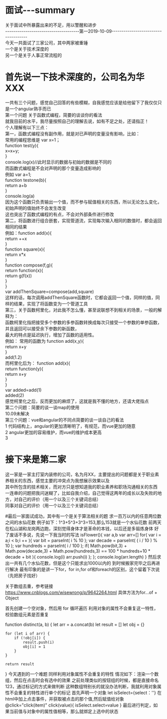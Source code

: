 # 面试---summary
关于面试中所暴露出来的不足，用以警醒和进步<br>
-------------------------------------第一2019-10-09------------------------------------<br>
今天一共面试了三家公司，其中两家被重锤<br>
一个是关于技术深度的<br>
另一个是关于人事正常流程的<br>
# 首先说一下技术深度的，公司名为华XXX<br>
一共有三个问题，感觉自己回答的有些模糊，自我感觉应该是给他留下了我仅仅只是一个angular熟手而已<br>
第一个问题 关于函数式编程，简要的谈谈你的看法<br>
        就我目前的水平，我尽量按照自己的理解去说，如有不足之处，还请指正！<br>
个人理解有以下三点：<br>
             第一，函数式编程没有副作用，就是对已声明的变量没有影响，比如：<br>
                 常用的编程思维是     var x=1；<br>
                                      function test(y){<br>
                                             x=x+y;<br>
                                      }<br>
                                      console.log(x)//此时显示的数据与初始的数据是不同的<br>
                  而函数式编程是不会对声明的那个变量造成影响的<br>
                  例如                var a=1;<br>
                                      function testone(b){<br>
                                           return a+b<br>
                                      }<br>
                                     console.log(a)<br>
                   因为这个函数只负责输出一个值，而不参与赋值相关的东西，所以无论怎么变化，初始声明的值始终不会发生改变<br>
                   这也突出了函数式编程的有点，不会对外部条件进行修改<br>
              第二，将函数进行组合嵌套，实现管道流，实现每次输入相同的数值时，都会返回相同的结果<br>
                   例如：function add(x){<br>
                                      return ++x<br>
                                  }<br>
                                  function square(x){<br>
                                      return x*x<br>
                                  }<br>
                                  function compose(f,g){<br>
                                      return function(x){<br>
                                            return g(f(x))<br>
                                  }<br>
                                  }<br>
                                  var addThenSquare=compose(add,square)<br>
                 这样的话，每次调用addThenSquare函数时，它都会返回一个值，同样的值，同样的结果，实现了将函数变为一个管道工具<br>
              第三，关于函数柯里化，对此我不怎么懂，甚至说联想不到相关的场景，一般的解释为：<br>
               函数柯里化指把接受多个参数的多参函数转换成每次只接受一个参数的单参函数，并且返回可以接受余下参数的新函数，<br>
               最大的特点是延迟执行，增加了函数的适用性。<br>
               例如： 常用的函数为   function add(x,y){<br>
                                         return x+y<br>
                                     }<br>
                                    add(1.2)<br>
               而柯里化后为：        function add(x){<br>
                                        return function(y){<br>
                                        return x+y<br>
                                        }<br>
                                    }<br>
                                    var added=add(1)<br>
                                     added(2)<br>
               感觉柯里化之后，反而更加的麻烦了，这就是我不懂的地方，还请大佬指点<br>
 第二个问题：简要的谈一谈map的使用<br>
              10.09未解决<br>
 第三个问题：vue和angular的不同点简要的谈一谈自己的看法<br>
           1 代码结构上，angular的更加清晰明了，有规范，而vue更加的随意<br>
           2 angular更加的容易维护，而vue的维护成本更高<br>
           3 
               
 # 接下来是第二家
 这一家是一家主打室内装修的公司，名为月XX，主要提出的问题都是关于职业素养相关的东西，感觉主要的冲突点为我想展示效果以及<br>
 其中所包含的技术相关，而对方只是想知道我的职业素养和职场沟通相关的东西<br>
 一连串的问题把我问迷糊了，比如自我介绍，自己觉得这两年的成长以及失败的地方，对自己的评价（用一个以及三个关键词总结）<br>
 同事对自己的评价（用一个以及三个关键词总结）<br>

#最后一家面试成功，其中有一个是关于算法相关的题
求一百万以内的任意两位数之间的水仙花数
例子如下：1^3+5^3+3^3=153,那么153就是一个水仙花数
前两天在松山湖和龙岗两边跑，深刻觉得身体才是革命的本钱，以后还是多锻炼身体
好了废话不多说，先说一下我当时的写法
isFlower(){
var a,b
var arr=[]
for( var i = a;i < b;i ++ ){
    var bit = parseInt( i % 10 );
    var decade = parseInt( ( i / 10 ) % 10 );
    var hundreds = parseInt( i / 100 );
    if( Math.pow(bit,3) + Math.pow(decade,3) + Math.pow(hundreds,3) == 100 * hundreds+10 * decade + bit ){
        console.log(i)
        arr.push(i)
    };
};
console.log(arr.length)
}
然后求出一共有几个水仙花数，但是这个只能求出1000以内的
到时候搬家完毕之后再进行解决
最有印象的是讲一下for，for in,for of和foreach的区别，这个留着下次说（先把房子找好）


关于数组去重，参考链接
https://www.cnblogs.com/wisewrong/p/9642264.html
具体方法为for...of + Object

首先创建一个空对象，然后用 for 循环遍历
利用对象的属性不会重复这一特性，校验数组元素是否重复

function distinct(a, b) {
    let arr = a.concat(b)
    let result = []
    let obj = {}

    for (let i of arr) {
        if (!obj[i]) {
            result.push(i)
            obj[i] = 1
        }
    }

    return result
}
今天遇到的一个难题
同样利用对象属性不会重复的特性
情况如下：渲染一个数组，然后在点击时会有选中的效果
之前处理类似的按钮组的时候，都是直接命名123，通过标记的方式来做判断
这种数组特别长的就没办法判断，我就利用对象属性不会重复的特性进行单个的标记
首先声明一个对象
let isSelect={select：''}
在html中加上点击事件，并获取被点击的那个值,然后赋值给对象
@click="click(item)"
click(value){
    isSelect.select=value
}
最后进行判定，如果当前值与对象中的属性值相等，那么就绑定上选中的状态
